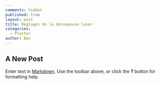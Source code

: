 ```yaml
---
comments: hidden
published: true
layout: post
title: Réglages de la découpeuse laser
categories:
  - Plotter
author: Ben
---
```

## A New Post

Enter text in [Markdown](http://daringfireball.net/projects/markdown/). Use the toolbar above, or click the **?** button for formatting help.
